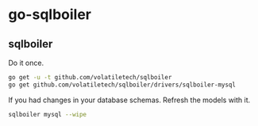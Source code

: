 # go-sqlboiler

## sqlboiler

Do it once.
```bash
go get -u -t github.com/volatiletech/sqlboiler
go get github.com/volatiletech/sqlboiler/drivers/sqlboiler-mysql
```

If you had changes in your database schemas. Refresh the models with it.
```bash
sqlboiler mysql --wipe
```